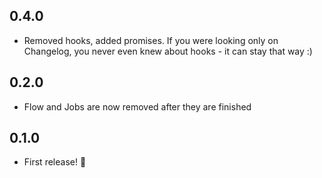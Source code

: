 ## 0.4.0

- Removed hooks, added promises. If you were looking only on Changelog, you never even knew about hooks - it can stay that way :)

## 0.2.0

- Flow and Jobs are now removed after they are finished

## 0.1.0

- First release! :pizza:
